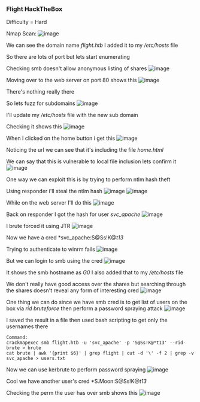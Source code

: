 <h3> Flight HackTheBox </h3>

Difficulty = Hard

Nmap Scan:
![image](https://github.com/h4ckyou/h4ckyou.github.io/assets/127159644/c012e655-7e5c-4c31-8bf3-d31ab3d068d6)

We can see the domain name *flight.htb* I added it to my */etc/hosts* file

So there are lots of port but lets start enumerating

Checking smb doesn't allow anonymous listing of shares
![image](https://github.com/h4ckyou/h4ckyou.github.io/assets/127159644/9296cc02-c57a-4eda-9c4a-b4541a8bd824)

Moving over to the web server on port 80 shows this
![image](https://github.com/h4ckyou/h4ckyou.github.io/assets/127159644/432b7a5c-8c37-426f-bb93-f8540d78ca8f)

There's nothing really there

So lets fuzz for subdomains
![image](https://github.com/h4ckyou/h4ckyou.github.io/assets/127159644/129097e3-8909-4f06-90f0-5e255ca79ee2)

I'll update my */etc/hosts* file with the new sub domain

Checking it shows this
![image](https://github.com/h4ckyou/h4ckyou.github.io/assets/127159644/73ecbdbf-a6f4-4915-bb3d-6d665b840d05)

When I clicked on the home button i get this
![image](https://github.com/h4ckyou/h4ckyou.github.io/assets/127159644/c2c901e0-2e9f-4b5b-84ed-e551893e52db)

Noticing the url we can see that it's including the file *home.html*

We can say that this is vulnerable to local file inclusion lets confirm it 
![image](https://github.com/h4ckyou/h4ckyou.github.io/assets/127159644/1c0a9997-6e39-48e1-be14-a0bfa3c115f0)

One way we can exploit this is by trying to perform ntlm hash theft 

Using responder i'll steal the ntlm hash
![image](https://github.com/h4ckyou/h4ckyou.github.io/assets/127159644/6c41a537-551f-4fe6-aaa5-c3c21bcec541)
![image](https://github.com/h4ckyou/h4ckyou.github.io/assets/127159644/a55adb5c-80f3-49a1-b3fa-854601f3a899)

While on the web server I'll do this
![image](https://github.com/h4ckyou/h4ckyou.github.io/assets/127159644/890cf68a-99be-4947-843f-862fa322773f)

Back on responder I got the hash for user *svc_apache*
![image](https://github.com/h4ckyou/h4ckyou.github.io/assets/127159644/b99248b3-00e9-4a8a-bb67-67b1977a0eed)

I brute forced it using JTR 
![image](https://github.com/h4ckyou/h4ckyou.github.io/assets/127159644/e2308968-3279-4b93-9a4b-06737a3e685c)

Now we have a cred *svc_apache:S@Ss!K@*t13*

Trying to authenticate to winrm fails 
![image](https://github.com/h4ckyou/h4ckyou.github.io/assets/127159644/fb1d2dd8-52b8-4dd4-bcfd-baec906a7ccf)

But we can login to smb using the cred
![image](https://github.com/h4ckyou/h4ckyou.github.io/assets/127159644/84057eae-b3fb-44be-9d06-8a0d697a16a2)

It shows the smb hostname as *G0* I also added that to my */etc/hosts* file

We don't really have good access over the shares but searching through the shares doesn't reveal any form of interesting cred
![image](https://github.com/h4ckyou/h4ckyou.github.io/assets/127159644/621c1544-ee11-48a7-b5de-dc8a67d859a2)

One thing we can do since we have smb cred is to get list of users on the box via *rid bruteforce* then perform a password spraying attack
![image](https://github.com/h4ckyou/h4ckyou.github.io/assets/127159644/880fe446-2b07-4ce0-96c6-2c1a546ff94c)

I saved the result in a file then used bash scripting to get only the usernames there

```
Command:
crackmapexec smb flight.htb -u 'svc_apache' -p 'S@Ss!K@*t13' --rid-brute > brute
cat brute | awk '{print $6}' | grep flight | cut -d '\' -f 2 | grep -v svc_apache > users.txt
```

Now we can use kerbrute to perform password spraying
![image](https://github.com/h4ckyou/h4ckyou.github.io/assets/127159644/7fd70294-7f1d-40b9-b985-566b6af6c2ee)

Cool we have another user's cred *S.Moon:S@Ss!K@*t13*

Checking the perm the user has over smb shows this
![image](https://github.com/h4ckyou/h4ckyou.github.io/assets/127159644/0ed3fd86-c81d-4894-9784-0fec6423c2da)

